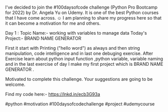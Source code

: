 I've decided to join the #100daysofcode challenge (Python Pro Bootcamp for 2022) by Dr. Angela Yu on Udemy. It is one of the best Python courses that I have come across. ☺️
I am planning to share my progress here so that it can become a motivation for me and others.

Day 1 :
Topic Name:- working with variables to manage data
Today's Project:- BRAND NAME GENERATOR

First it start with Printing ("hello word") as always and then string manipulation, code intelligence and in last one debuging exercise.
After Exercise learn about python input function ,python variable, variable naming and in the last exercise of day I make my first project which is BRAND NAME GENERATOR .

Motivated to complete this challenge. Your suggestions are going to be welcome.


Find my code here:- https://lnkd.in/ecb3G93a

#python #motivation #100daysofcodechallenge #project  #udemycourse
